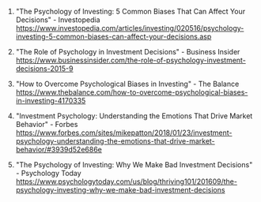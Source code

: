 

1. "The Psychology of Investing: 5 Common Biases That Can Affect Your Decisions" - Investopedia 
https://www.investopedia.com/articles/investing/020516/psychology-investing-5-common-biases-can-affect-your-decisions.asp

2. "The Role of Psychology in Investment Decisions" - Business Insider 
https://www.businessinsider.com/the-role-of-psychology-investment-decisions-2015-9

3. "How to Overcome Psychological Biases in Investing" - The Balance 
https://www.thebalance.com/how-to-overcome-psychological-biases-in-investing-4170335

4. "Investment Psychology: Understanding the Emotions That Drive Market Behavior" - Forbes 
https://www.forbes.com/sites/mikepatton/2018/01/23/investment-psychology-understanding-the-emotions-that-drive-market-behavior/#3939d52e686e

5. "The Psychology of Investing: Why We Make Bad Investment Decisions" - Psychology Today 
https://www.psychologytoday.com/us/blog/thriving101/201609/the-psychology-investing-why-we-make-bad-investment-decisions